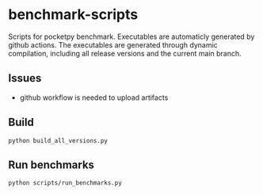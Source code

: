 # benchmark-scripts
Scripts for pocketpy benchmark. Executables are automaticly generated by github actions. 
The executables are generated through dynamic compilation, including all release versions and the current main branch. 

## Issues
- github workflow is needed to upload artifacts


## Build

```
python build_all_versions.py
```

## Run benchmarks

```
python scripts/run_benchmarks.py
```
